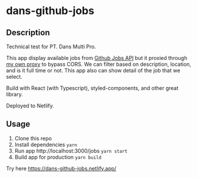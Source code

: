 # dans-github-jobs

## Description

Technical test for PT. Dans Multi Pro.

This app display available jobs from [Github Jobs API](https://jobs.github.com/api) but it proxied through [my own proxy](https://github.com/iwgx/jobbery-api) to bypass CORS. We can filter based on description, location, and is it full time or not. This app also can show detail of the job that we select.

Build with React (with Typescript), styled-components, and other great library.

Deployed to Netlify.

## Usage

1. Clone this repo
2. Install dependencies `yarn`
3. Run app http://localhost:3000/jobs `yarn start`
4. Build app for production `yarn build`

Try here https://dans-github-jobs.netlify.app/
